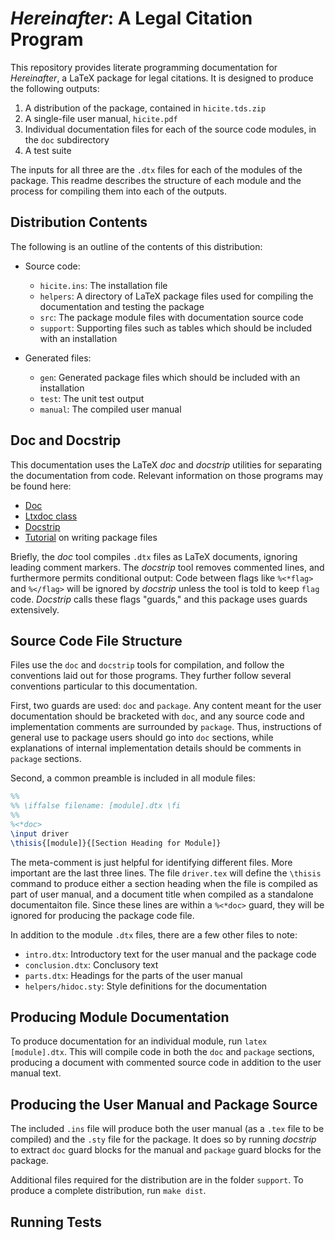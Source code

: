 # *Hereinafter*: A Legal Citation Program

This repository provides literate programming documentation for *Hereinafter*, a
LaTeX package for legal citations. It is designed to produce the following
outputs:

1. A distribution of the package, contained in `hicite.tds.zip`
2. A single-file user manual, `hicite.pdf`
3. Individual documentation files for each of the source code modules, in the
   `doc` subdirectory
4. A test suite

The inputs for all three are the `.dtx` files for each of the modules of the
package. This readme describes the structure of each module and the process for
compiling them into each of the outputs.

## Distribution Contents

The following is an outline of the contents of this distribution:

- Source code:
  - `hicite.ins`: The installation file
  - `helpers`: A directory of LaTeX package files used for compiling the
    documentation and testing the package
  - `src`: The package module files with documentation source code
  - `support`: Supporting files such as tables which should be included with an
    installation

- Generated files:
  - `gen`: Generated package files which should be included with an installation
  - `test`: The unit test output
  - `manual`: The compiled user manual

## Doc and Docstrip

This documentation uses the LaTeX *doc* and *docstrip* utilities for separating
the documentation from code. Relevant information on those programs may be found
here:

- [Doc](http://mirrors.ctan.org/macros/latex/base/doc.pdf)
- [Ltxdoc class](https://mirrors.ctan.org/macros/latex/base/ltxdoc.pdf)
- [Docstrip](https://mirrors.ctan.org/tex-archive/macros/latex/base/docstrip.pdf)
- [Tutorial](https://tug.org/TUGboat/tb29-2/tb92pakin.pdf) on writing package
  files

Briefly, the *doc* tool compiles `.dtx` files as LaTeX documents, ignoring
leading comment markers. The *docstrip* tool removes commented lines, and
furthermore permits conditional output: Code between flags like `%<*flag>` and
`%</flag>` will be ignored by *docstrip* unless the tool is told to keep
`flag` code. *Docstrip* calls these flags "guards," and this package uses guards
extensively.


## Source Code File Structure

Files use the `doc` and `docstrip` tools for compilation, and follow the
conventions laid out for those programs. They further follow several
conventions particular to this documentation.

First, two guards are used: `doc` and `package`. Any content meant for the user
documentation should be bracketed with `doc`, and any source code and
implementation comments are surrounded by `package`. Thus, instructions of
general use to package users should go into `doc` sections, while explanations
of internal implementation details should be comments in `package` sections.

Second, a common preamble is included in all module files:
```tex
%%
%% \iffalse filename: [module].dtx \fi
%%
%<*doc>
\input driver
\thisis{[module]}{[Section Heading for Module]}
```
The meta-comment is just helpful for identifying different files. More important
are the last three lines. The file `driver.tex` will define the `\thisis`
command to produce either a section heading when the file is compiled as part of
user manual, and a document title when compiled as a standalone
documentaiton file. Since these lines are within a `%<*doc>` guard, they will be
ignored for producing the package code file.

In addition to the module `.dtx` files, there are a few other files to note:

- `intro.dtx`: Introductory text for the user manual and the package code
- `conclusion.dtx`: Conclusory text
- `parts.dtx`: Headings for the parts of the user manual
- `helpers/hidoc.sty`: Style definitions for the documentation

## Producing Module Documentation

To produce documentation for an individual module, run `latex [module].dtx`.
This will compile code in both the `doc` and `package` sections, producing a
document with commented source code in addition to the user manual text.

## Producing the User Manual and Package Source

The included `.ins` file will produce both the user manual (as a `.tex` file to
be compiled) and the `.sty` file for the package. It does so by running
*docstrip* to extract `doc` guard blocks for the manual and `package` guard
blocks for the package.

Additional files required for the distribution are in the folder `support`. To
produce a complete distribution, run `make dist`.

## Running Tests
